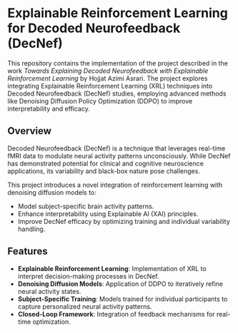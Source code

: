 # Explainable Reinforcement Learning for Decoded Neurofeedback (DecNef)

This repository contains the implementation of the project described in the work *Towards Explaining Decoded Neurofeedback with Explainable Reinforcement Learning* by Hojjat Azimi Asrari. The project explores integrating Explainable Reinforcement Learning (XRL) techniques into Decoded Neurofeedback (DecNef) studies, employing advanced methods like Denoising Diffusion Policy Optimization (DDPO) to improve interpretability and efficacy.

## Overview

Decoded Neurofeedback (DecNef) is a technique that leverages real-time fMRI data to modulate neural activity patterns unconsciously. While DecNef has demonstrated potential for clinical and cognitive neuroscience applications, its variability and black-box nature pose challenges.

This project introduces a novel integration of reinforcement learning with denoising diffusion models to:
- Model subject-specific brain activity patterns.
- Enhance interpretability using Explainable AI (XAI) principles.
- Improve DecNef efficacy by optimizing training and individual variability handling.

## Features

- **Explainable Reinforcement Learning**: Implementation of XRL to interpret decision-making processes in DecNef.
- **Denoising Diffusion Models**: Application of DDPO to iteratively refine neural activity states.
- **Subject-Specific Training**: Models trained for individual participants to capture personalized neural activity patterns.
- **Closed-Loop Framework**: Integration of feedback mechanisms for real-time optimization.
